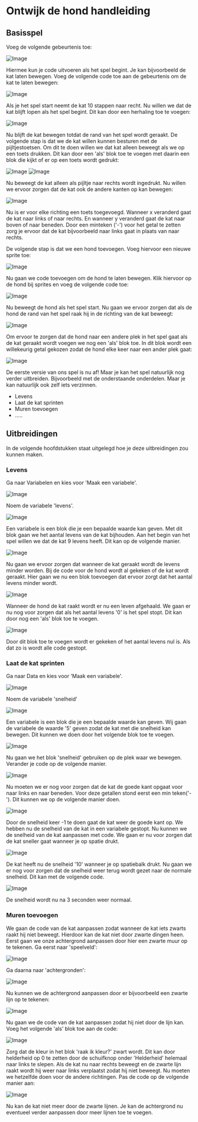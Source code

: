 # Ontwijk de hond handleiding 

## Basisspel

Voeg de volgende gebeurtenis toe: 

![Image](gebeurtenis-vlag.png)
 
Hiermee kun je code uitvoeren als het spel begint. Je kan bijvoorbeeld de kat laten bewegen. Voeg de volgende code toe aan de gebeurtenis om de kat te laten bewegen: 

![Image](verander-x.png)
 
Als je het spel start neemt de kat 10 stappen naar recht. Nu willen we dat de kat blijft lopen als het spel begint. Dit kan door een herhaling toe te voegen:

![Image](herhaal.png)
 
Nu blijft de kat bewegen totdat de rand van het spel wordt geraakt. De volgende stap is dat we de kat willen kunnen besturen met de pijltjestoetsen. Om dit te doen willen we dat kat alleen beweegt als we op een toets drukken. Dit kan door een 'als' blok toe te voegen met daarin een blok die kijkt of er op een toets wordt gedrukt:   

![Image](als-leeg.png)
![Image](als-toets-rechts.png)

Nu beweegt de kat alleen als pijltje naar rechts wordt ingedrukt. Nu willen we ervoor zorgen dat de kat ook de andere kanten op kan bewegen:

![Image](beweeg-met-pijtjes-toetsen.png)
 
Nu is er voor elke richting een toets toegevoegd. Wanneer x veranderd gaat de kat naar links of naar rechts. En wanneer y veranderd gaat de kat naar boven of naar beneden. Door een minteken ('-') voor het getal te zetten zorg je ervoor dat de kat bijvoorbeeld naar links gaat in plaats van naar rechts. 

De volgende stap is dat we een hond toevoegen. Voeg hiervoor een nieuwe sprite toe: 

![Image](sprite-toevoegen.png)

Nu gaan we code toevoegen om de hond te laten bewegen. Klik hiervoor op de hond bij sprites en voeg de volgende code toe: 

![Image](neem-10-stappen.png)

Nu beweegt de hond als het spel start. Nu gaan we ervoor zorgen dat als de hond de rand van het spel raak hij in de richting van de kat beweegt: 

![Image](als-raak-ik-kat.png)

Om ervoor te zorgen dat de hond naar een andere plek in het spel gaat als de kat geraakt wordt voegen we nog een 'als' blok toe. In dit blok wordt een willekeurig getal gekozen zodat de hond elke keer naar een ander plek gaat: 

![Image](ga-naar-willekeurige-plek.png)

De eerste versie van ons spel is nu af! Maar je kan het spel natuurlijk nog verder uitbreiden. Bijvoorbeeld met de onderstaande onderdelen. Maar je kan natuurlijk ook zelf iets verzinnen. 

- Levens 
- Laat de kat sprinten 
- Muren toevoegen 
- .....

## Uitbreidingen

In de volgende hoofdstukken staat uitgelegd hoe je deze uitbreidingen zou kunnen maken. 

### Levens 

Ga naar Variabelen en kies voor 'Maak een variabele'. 

![Image](maak-variabele.png)

Noem de variabele 'levens'. 

![Image](maak-levens-variabele.png)

Een variabele is een blok die je een bepaalde waarde kan geven. Met dit blok gaan we het aantal levens van de kat bijhouden. Aan het begin van het spel willen we dat de kat 9 levens heeft. Dit kan op de volgende manier. 

![Image](maak-levens-9.png)

Nu gaan we ervoor zorgen dat wanneer de kat geraakt wordt de levens minder worden. Bij de code voor de hond wordt al gekeken of de kat wordt geraakt. Hier gaan we nu een blok toevoegen dat ervoor zorgt dat het aantal levens minder wordt. 

![Image](verminder-aantal-levens.png)

Wanneer de hond de kat raakt wordt er nu een leven afgehaald. We gaan er nu nog voor zorgen dat als het aantal levens '0' is het spel stopt. Dit kan door nog een 'als' blok toe te voegen. 

![Image](stop-spel.png)

Door dit blok toe te voegen wordt er gekeken of het aantal levens nul is. Als dat zo is wordt alle code gestopt. 

 
### Laat de kat sprinten 

Ga naar Data en kies voor 'Maak een variabele'. 

![Image](maak-variabele.png)

Noem de variabele 'snelheid'

![Image](maak-snelheid-variabele.png)

Een variabele is een blok die je een bepaalde waarde kan geven. Wij gaan de variabele de waarde '5' geven zodat de kat met die snelheid kan bewegen.  Dit kunnen we doen door het volgende blok toe te voegen. 

![Image](maak-snelheid-5.png)

Nu gaan we het blok 'snelheid' gebruiken op de plek waar we bewegen. Verander je code op de volgende manier. 

![Image](verander-x-met-snelheid.png)

Nu moeten we er nog voor zorgen dat de kat de goede kant opgaat voor naar links en naar beneden. Voor deze getallen stond eerst een min teken('-'). Dit kunnen we op de volgende manier doen. 

![Image](snelheid-omdraaien-voor-liks-en-omlaag.png)

Door de snelheid keer -1 te doen gaat de kat weer de goede kant op. We hebben nu de snelheid van de kat in een variabele gestopt. Nu kunnen we de snelheid van de kat aanpassen met code. We gaan er nu voor zorgen dat de kat sneller gaat wanneer je op spatie drukt. 

![Image](ga-sneller.png)

De kat heeft nu de snelheid '10' wanneer je op spatiebalk drukt. Nu gaan we er nog voor zorgen dat de snelheid weer terug wordt gezet naar de normale snelheid. Dit kan met de volgende code. 

![Image](zet-snelheid-terug-na-3-seconden.png)

De snelheid wordt nu na 3 seconden weer normaal. 

### Muren toevoegen 

We gaan de code van de kat aanpassen zodat wanneer de kat iets zwarts raakt hij niet beweegt. Hierdoor kan de kat niet door zwarte dingen heen. Eerst gaan we onze achtergrond aanpassen door hier een zwarte muur op te tekenen. Ga eerst naar 'speelveld': 

![Image](ga-naar-speelveld.png)

Ga daarna naar 'achtergronden': 

![Image](ga-naar-achtergronden.png)

Nu kunnen we de achtergrond aanpassen door er bijvoorbeeld een zwarte lijn op te tekenen: 

![Image](teken-lijn.png)

Nu gaan we de code van de kat aanpassen zodat hij niet door de lijn kan. Voeg het volgende 'als' blok toe aan de code: 

![Image](niet-door-lijn-voor-naar-rechts.png)

Zorg dat de kleur in het blok 'raak ik kleur?' zwart wordt. Dit kan door helderheid op 0 te zetten door de schuifknop onder 'Helderheid' helemaal naar links te slepen. Als de kat nu naar rechts beweegt en de zwarte lijn raakt wordt hij weer naar links verplaatst zodat hij niet beweegt. Nu moeten we hetzelfde doen voor de andere richtingen. Pas de code op de volgende manier aan: 

![Image](niet-door-lijn-voor-alle-richtingen.png)

Nu kan de kat niet meer door de zwarte lijnen. Je kan de achtergrond nu eventueel verder aanpassen door meer lijnen toe te voegen.  